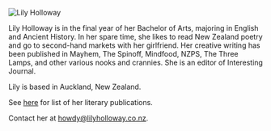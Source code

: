 <img src="{{ site.url }}/images/lilyholloway.jpg" alt="Lily Holloway" class="mt4 db center" /><br>

Lily Holloway is in the final year of her Bachelor of Arts, majoring in English and Ancient History. In her spare time, she likes to read New Zealand poetry and go to second-hand markets with her girlfriend. Her creative writing has been published in Mayhem, The Spinoff, Mindfood, NZPS, The Three Lamps, and other various nooks and crannies. She is an editor of Interesting Journal. 

Lily is based in Auckland, New Zealand.

See <a href="{{ site.url }}/cv">here</a> for list of her literary publications.

Contact her at <a href="mailto:howdy@lilyholloway.co.nz">howdy@lilyholloway.co.nz</a>.
